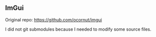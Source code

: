 ##  ImGui

Original repo: https://github.com/ocornut/imgui

I did not git submodules because I needed to modify some source files.